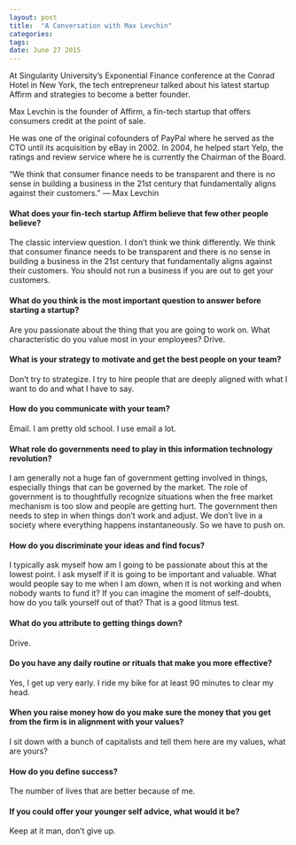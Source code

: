 ```yaml
---
layout: post
title:  "A Conversation with Max Levchin"
categories: 
tags: 
date: June 27 2015
---
```

At Singularity University’s Exponential Finance conference at the Conrad Hotel in New York, the tech entrepreneur talked about his latest startup Affirm and strategies to become a better founder.

Max Levchin is the founder of Affirm, a fin-tech startup that offers consumers credit at the point of sale.

He was one of the original cofounders of PayPal where he served as the CTO until its acquisition by eBay in 2002. In 2004, he helped start Yelp, the ratings and review service where he is currently the Chairman of the Board.

“We think that consumer finance needs to be transparent and there is no sense in building a business in the 21st century that fundamentally aligns against their customers.”
— Max Levchin

#### What does your fin-tech startup Affirm believe that few other people believe?
The classic interview question. I don’t think we think differently. We think that consumer finance needs to be transparent and there is no sense in building a business in the 21st century that fundamentally aligns against their customers. You should not run a business if you are out to get your customers.

#### What do you think is the most important question to answer before starting a startup?
Are you passionate about the thing that you are going to work on.
What characteristic do you value most in your employees?
Drive.

#### What is your strategy to motivate and get the best people on your team?
Don’t try to strategize. I try to hire people that are deeply aligned with what I want to do and what I have to say.

#### How do you communicate with your team?
Email. I am pretty old school. I use email a lot.

#### What role do governments need to play in this information technology revolution?
I am generally not a huge fan of government getting involved in things, especially things that can be governed by the market. The role of government is to thoughtfully recognize situations when the free market mechanism is too slow and people are getting hurt. The government then needs to step in when things don’t work and adjust. We don’t live in a society where everything happens instantaneously. So we have to push on.

#### How do you discriminate your ideas and find focus?
I typically ask myself how am I going to be passionate about this at the lowest point. I ask myself if it is going to be important and valuable. What would people say to me when I am down, when it is not working and when nobody wants to fund it? If you can imagine the moment of self-doubts, how do you talk yourself out of that? That is a good litmus test.

#### What do you attribute to getting things down?
Drive.

#### Do you have any daily routine or rituals that make you more effective?
Yes, I get up very early. I ride my bike for at least 90 minutes to clear my head.

#### When you raise money how do you make sure the money that you get from the firm is in alignment with your values?
I sit down with a bunch of capitalists and tell them here are my values, what are yours?

#### How do you define success?
The number of lives that are better because of me.

#### If you could offer your younger self advice, what would it be?
Keep at it man, don’t give up.